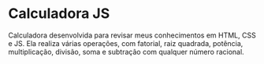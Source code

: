 # Calculadora JS

Calculadora desenvolvida para revisar meus conhecimentos em HTML, CSS e JS. Ela realiza várias operações, com fatorial, raiz quadrada, potência, multiplicação, divisão, soma e subtração com qualquer número racional.
